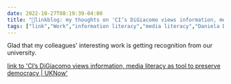 ```yaml
---
date: 2022-10-27T08:19:39-04:00
title: "🔗linkblog: my thoughts on 'CI’s DiGiacomo views information, media literacy as tool to preserve democracy | UKNow'"
tags: ["link","Work","information literacy","media literacy","Daniela DiGiacomo"]
---
```

Glad that my colleagues' interesting work is getting recognition from our university.
 

[link to 'CI’s DiGiacomo views information, media literacy as tool to preserve democracy | UKNow'](http://uknow.uky.edu/research/ci-s-digiacomo-views-information-media-literacy-tool-preserve-democracy)
